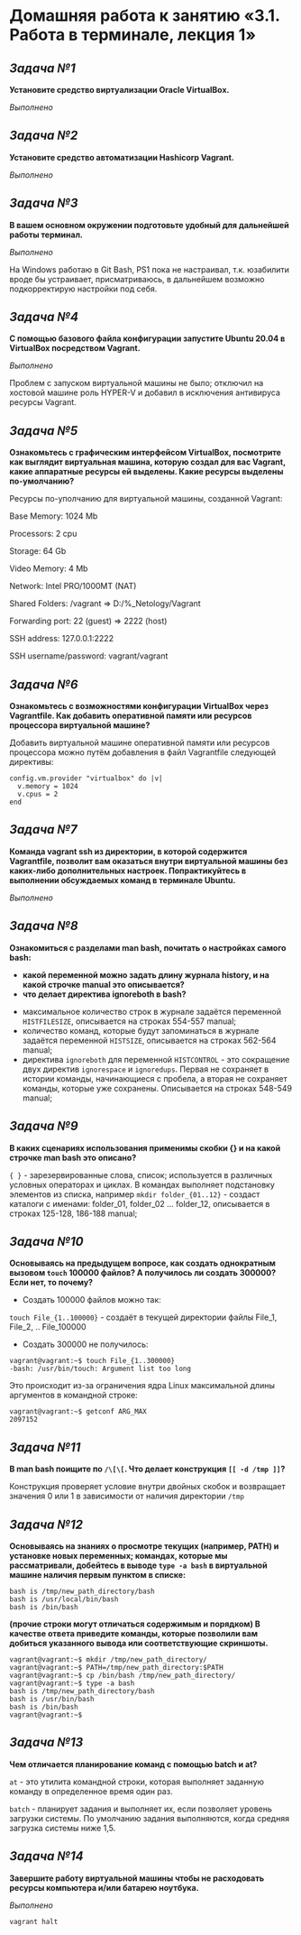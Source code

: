 # **Домашняя работа к занятию «3.1. Работа в терминале, лекция 1»**
## _Задача №1_
**Установите средство виртуализации Oracle VirtualBox.**

_Выполнено_

## _Задача №2_
**Установите средство автоматизации Hashicorp Vagrant.**

_Выполнено_

## _Задача №3_
**В вашем основном окружении подготовьте удобный для дальнейшей работы терминал.**

_Выполнено_

На Windows работаю в Git Bash, PS1 пока не настраивал, т.к. юзабилити вроде бы устраивает, присматриваюсь, в дальнейшем возможно подкорректирую настройки под себя.

## _Задача №4_
**С помощью базового файла конфигурации запустите Ubuntu 20.04 в VirtualBox посредством Vagrant.**

_Выполнено_

Проблем с запуском виртуальной машины не было; отключил на хостовой машине роль HYPER-V и добавил в исключения антивируса ресурсы Vagrant.

## _Задача №5_
**Ознакомьтесь с графическим интерфейсом VirtualBox, посмотрите как выглядит виртуальная машина, которую создал для вас Vagrant, какие аппаратные ресурсы ей выделены. Какие ресурсы выделены по-умолчанию?**

Ресурсы по-уполчанию для виртуальной машины, созданной Vagrant:

Base Memory: 1024 Mb

Processors: 2 cpu

Storage: 64 Gb

Video Memory: 4 Mb

Network: Intel PRO/1000MT (NAT)

Shared Folders: /vagrant => D:/%_Netology/Vagrant

Forwarding port: 22 (guest) => 2222 (host)

SSH address: 127.0.0.1:2222

SSH username/password: vagrant/vagrant

## _Задача №6_
**Ознакомьтесь с возможностями конфигурации VirtualBox через Vagrantfile. Как добавить оперативной памяти или ресурсов процессора виртуальной машине?**

Добавить виртуальной машине оперативной памяти или ресурсов процессора можно путём добавления в файл Vagrantfile следующей директивы:
```
config.vm.provider "virtualbox" do |v|
  v.memory = 1024
  v.cpus = 2
end
```
## _Задача №7_
**Команда vagrant ssh из директории, в которой содержится Vagrantfile, позволит вам оказаться внутри виртуальной машины без каких-либо дополнительных настроек. Попрактикуйтесь в выполнении обсуждаемых команд в терминале Ubuntu.**

_Выполнено_

## _Задача №8_
**Ознакомиться с разделами man bash, почитать о настройках самого bash:**
* **какой переменной можно задать длину журнала history, и на какой строчке manual это описывается?**
* **что делает директива ignoreboth в bash?**

- максимальное количество строк в журнале задаётся переменной `HISTFILESIZE`, описывается на строках 554-557 manual;
- количество команд, которые будут запоминаться в журнале задаётся переменной `HISTSIZE`, описывается на строках 562-564 manual;
- директива `ignoreboth` для переменной `HISTCONTROL` - это сокращение двух директив `ignorespace` и `ignoredups`. Первая не сохраняет в истории команды, начинающиеся с пробела, а вторая не сохраняет команды, которые уже сохранены. Описывается на строках 548-549 manual;

## _Задача №9_
**В каких сценариях использования применимы скобки {} и на какой строчке man bash это описано?**

`{ }` - зарезервированные слова, список; используется в различных условных операторах и циклах. В командах выполняет подстановку элементов из списка, например `mkdir folder_{01..12}` - создаст каталоги с именами: folder_01, folder_02 ... folder_12,
описывается в строках 125-128, 186-188 manual;

## _Задача №10_
**Основываясь на предыдущем вопросе, как создать однократным вызовом `touch` 100000 файлов? А получилось ли создать 300000? Если нет, то почему?**

- Создать 100000 файлов можно так:

`touch File_{1..100000}` - создаёт в текущей директории файлы File_1, File_2, .. File_100000

- Создать 300000 не получилось:
```
vagrant@vagrant:~$ touch File_{1..300000}
-bash: /usr/bin/touch: Argument list too long
```
Это происходит из-за ограничения ядра Linux максимальной длины аргументов в командной строке:
```
vagrant@vagrant:~$ getconf ARG_MAX
2097152
```


## _Задача №11_
**В man bash поищите по `/\[\[`. Что делает конструкция `[[ -d /tmp ]]`?**

Конструкция проверяет условие внутри двойных скобок и возвращает значения 0 или 1 в зависимости от наличия директории `/tmp`


## _Задача №12_
**Основываясь на знаниях о просмотре текущих (например, PATH) и установке новых переменных; командах, которые мы рассматривали, добейтесь в выводе `type -a bash` в виртуальной машине наличия первым пунктом в списке:**
```
bash is /tmp/new_path_directory/bash
bash is /usr/local/bin/bash
bash is /bin/bash
```
**(прочие строки могут отличаться содержимым и порядком) В качестве ответа приведите команды, которые позволили вам добиться указанного вывода или соответствующие скриншоты.**
```
vagrant@vagrant:~$ mkdir /tmp/new_path_directory/
vagrant@vagrant:~$ PATH=/tmp/new_path_directory:$PATH
vagrant@vagrant:~$ cp /bin/bash /tmp/new_path_directory/
vagrant@vagrant:~$ type -a bash
bash is /tmp/new_path_directory/bash
bash is /usr/bin/bash
bash is /bin/bash
vagrant@vagrant:~$
```

## _Задача №13_
**Чем отличается планирование команд с помощью batch и at?**

`at` - это утилита командной строки, которая выполняет заданную команду в определенное время один раз.

`batch` - планирует задания и выполняет их, если позволяет уровень загрузки системы. По умолчанию задания выполняются, когда средняя загрузка системы ниже 1,5.

## _Задача №14_
**Завершите работу виртуальной машины чтобы не расходовать ресурсы компьютера и/или батарею ноутбука.**

_Выполнено_

`vagrant halt`

